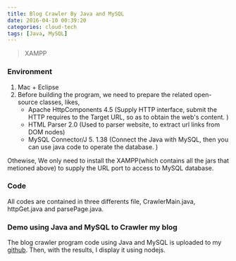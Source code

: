 ```yaml
---
title: Blog Crawler By Java and MySQL
date: 2016-04-10 00:39:20
categories: cloud-tech
tags: [Java, MySQL]
---
```


> XAMPP

### Environment
1. Mac + Eclipse
2. Before building the program, we need to prepare the related open-source classes, likes,
    - Apache HttpComponents 4.5 (Supply HTTP interface, submit the HTTP requires to the Target URL, so as to obtain the web's content. )
    - HTML Parser 2.0 (Used to parser website, to extract url links from DOM nodes)
    - MySQL Connector/J 5. 1.38 (Connect the Java with MySQL, then you can use java code to operate the database. )

<!-- more -->
Othewise, We only need to install the XAMPP(which contains all the jars that metioned above) to supply the URL port to access to MySQL database.

### Code
All codes are contained in three differents file, CrawlerMain.java, httpGet.java and parsePage.java.

### Demo using Java and MySQL to Crawler my blog

The blog crawler program code using Java and MySQL is uploaded to my [github](https://github.com/snakecy/crawler-java-mysql).
Then, with the results, I display it using nodejs.
